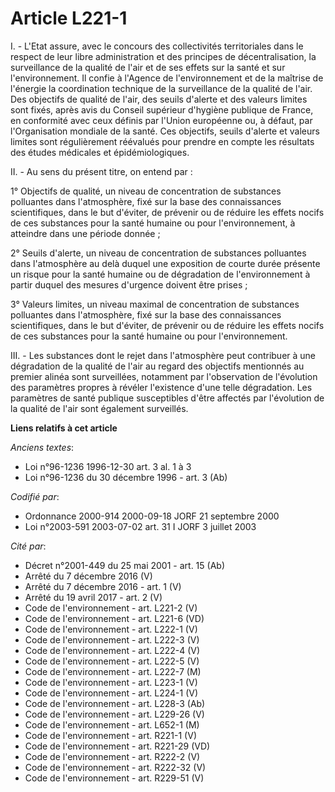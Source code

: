 # Article L221-1

I. - L'Etat assure, avec le concours des collectivités territoriales dans le respect de leur libre administration et des
principes de décentralisation, la surveillance de la qualité de l'air et de ses effets sur la santé et sur l'environnement.
Il confie à l'Agence de l'environnement et de la maîtrise de l'énergie la coordination technique de la surveillance de la
qualité de l'air. Des objectifs de qualité de l'air, des seuils d'alerte et des valeurs limites sont fixés, après avis du
Conseil supérieur d'hygiène publique de France, en conformité avec ceux définis par l'Union européenne ou, à défaut, par
l'Organisation mondiale de la santé. Ces objectifs, seuils d'alerte et valeurs limites sont régulièrement réévalués pour
prendre en compte les résultats des études médicales et épidémiologiques.

II. - Au sens du présent titre, on entend par :

1° Objectifs de qualité, un niveau de concentration de substances polluantes dans l'atmosphère, fixé sur la base des
connaissances scientifiques, dans le but d'éviter, de prévenir ou de réduire les effets nocifs de ces substances pour la
santé humaine ou pour l'environnement, à atteindre dans une période donnée ;

2° Seuils d'alerte, un niveau de concentration de substances polluantes dans l'atmosphère au delà duquel une exposition de
courte durée présente un risque pour la santé humaine ou de dégradation de l'environnement à partir duquel des mesures
d'urgence doivent être prises ;

3° Valeurs limites, un niveau maximal de concentration de substances polluantes dans l'atmosphère, fixé sur la base des
connaissances scientifiques, dans le but d'éviter, de prévenir ou de réduire les effets nocifs de ces substances pour la
santé humaine ou pour l'environnement.

III. - Les substances dont le rejet dans l'atmosphère peut contribuer à une dégradation de la qualité de l'air au regard des
objectifs mentionnés au premier alinéa sont surveillées, notamment par l'observation de l'évolution des paramètres propres à
révéler l'existence d'une telle dégradation. Les paramètres de santé publique susceptibles d'être affectés par l'évolution de
la qualité de l'air sont également surveillés.

**Liens relatifs à cet article**

_Anciens textes_:

  - Loi n°96-1236 1996-12-30 art. 3 al. 1 à 3
  - Loi n°96-1236 du 30 décembre 1996 - art. 3 (Ab)

_Codifié par_:

  - Ordonnance 2000-914 2000-09-18 JORF 21 septembre 2000
  - Loi n°2003-591 2003-07-02 art. 31 I JORF 3 juillet 2003

_Cité par_:

  - Décret n°2001-449 du 25 mai 2001 - art. 15 (Ab)
  - Arrêté du 7 décembre 2016 (V)
  - Arrêté du 7 décembre 2016 - art. 1 (V)
  - Arrêté du 19 avril 2017 - art. 2 (V)
  - Code de l'environnement - art. L221-2 (V)
  - Code de l'environnement - art. L221-6 (VD)
  - Code de l'environnement - art. L222-1 (V)
  - Code de l'environnement - art. L222-3 (V)
  - Code de l'environnement - art. L222-4 (V)
  - Code de l'environnement - art. L222-5 (V)
  - Code de l'environnement - art. L222-7 (M)
  - Code de l'environnement - art. L223-1 (V)
  - Code de l'environnement - art. L224-1 (V)
  - Code de l'environnement - art. L228-3 (Ab)
  - Code de l'environnement - art. L229-26 (V)
  - Code de l'environnement - art. L652-1 (M)
  - Code de l'environnement - art. R221-1 (V)
  - Code de l'environnement - art. R221-29 (VD)
  - Code de l'environnement - art. R222-2 (V)
  - Code de l'environnement - art. R222-32 (V)
  - Code de l'environnement - art. R229-51 (V)
